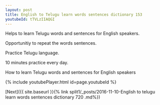 ```yaml
---
layout: post
title: English to Telugu learn words sentences dictionary 153 
youtubeId: tTVLzIIAQGI
---
```

 
 
Helps to learn Telugu words and sentences for English speakers.

Opportunitiy to repeat the words sentences. 

Practice Telugu language. 
 
10 minutes practice every day. 
 
How to learn Telugu words and sentences for English speakers 
 
{% include youtubePlayer.html id=page.youtubeId %}
 
 
[Next]({{ site.baseurl }}{% link  split1/_posts/2016-11-10-English to telugu learn words sentences dictionary 720 .md%})
 
